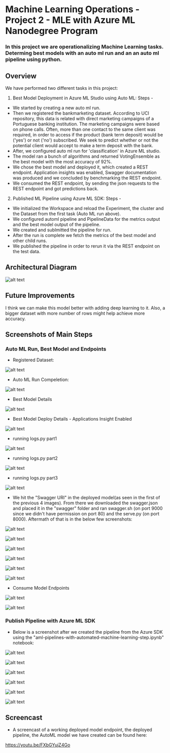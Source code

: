 # Machine Learning Operations - Project 2 - MLE with Azure ML Nanodegree Program

### In this project we are operationalizing Machine Learning tasks. Determing best models with an auto ml run and an an auto ml pipeline using python.

## Overview

We have performed two different tasks in this project:
1. Best Model Deployment in Azure ML Studio using Auto ML:
  Steps -
  - We started by creating a new auto ml run.
  - Then we registered the bankmarketing dataset. According to UCI repository, this data is related with direct marketing campaigns of a Portuguese banking   institution. The marketing campaigns were based on phone calls. Often, more than one contact to the same client was required, in order to access if the product (bank term deposit) would be ('yes') or not ('no') subscribed. We seek to predict whether or not the potential client would accept to make a term deposit with the bank.
  - After, we configured auto ml run for 'classification' in Azure ML studio.
  - The model ran a bunch of algorithms and returned VotingEnsemble as the best model with the most accuracy of 92%.
  - We chose the best model and deployed it, which created a REST endpoint. Application insights was enabled, Swagger documentation was produced and we concluded by benchmarking the REST endpoint.
  - We consumed the REST endpoint, by sending the json requests to the REST endpoint and got predictions back.
  
2. Published ML Pipeline using Azure ML SDK:
  Steps -
  - We initialized the Workspace and reload the Experiment, the cluster and the Dataset from the first task (Auto ML run above).
  - We configured automl pipeline and PipelineData for the metrics output and the best model output of the pipeline.
  - We created and sublmitted the pipeline for run.
  - After the run is complete we fetch the metrics of the best model and other child runs.
  - We published the pipeline in order to rerun it via the REST endpoint on the test data.
 
 ## Architectural Diagram
 
 ![alt text](https://github.com/krishula/nd00333_AZMLND_C2_Machine_Learning_Operations/blob/master/Screenshots/Screen%20Shot%202021-01-09%20at%208.56.02%20PM.png)
 
 ## Future Improvements
 
 I think we can make this model better with adding deep learning to it. Also, a bigger dataset with more number of rows might help achieve more accuracy.
 
 ## Screenshots of Main Steps
 
 ### Auto ML Run, Best Model and Endpoints
 
  - Registered Dataset:
 
  ![alt text](https://github.com/krishula/nd00333_AZMLND_C2_Machine_Learning_Operations/blob/master/Screenshots/Registered%20Dataset.png)
 
  - Auto ML Run Compeletion:
  
  ![alt text](https://github.com/krishula/nd00333_AZMLND_C2_Machine_Learning_Operations/blob/master/Screenshots/Run%20Completed.png)
  
  - Best Model Details
  
  ![alt text](https://github.com/krishula/nd00333_AZMLND_C2_Machine_Learning_Operations/blob/master/Screenshots/Best%20Auto%20ML%20Model%20Deploy.png)
  
  - Best Model Deploy Details - Applications Insight Enabled
  
  ![alt text](https://github.com/krishula/nd00333_AZMLND_C2_Machine_Learning_Operations/blob/master/Screenshots/Best%20Model%20Deploy%20Details.png)
  
  - running logs.py part1
  
  ![alt text](https://github.com/krishula/nd00333_AZMLND_C2_Machine_Learning_Operations/blob/master/Screenshots/logs1.png)
  
  - running logs.py part2
  
  ![alt text](https://github.com/krishula/nd00333_AZMLND_C2_Machine_Learning_Operations/blob/master/Screenshots/logs2.png)
  
  - running logs.py part3
  
  ![alt text](https://github.com/krishula/nd00333_AZMLND_C2_Machine_Learning_Operations/blob/master/Screenshots/logs3.png)
  
  - We hit the "Swagger URI" in the deployed model(as seen in the first of the previous 4 images). From there we downloaded the swagger.json and placed it in the "swagger" folder and ran swagger.sh (on port 9000 since we didn't have permission on port 80) and the serve.py (on port 8000).
  Aftermath of that is in the below few screenshots:
  
  ![alt text](https://github.com/krishula/nd00333_AZMLND_C2_Machine_Learning_Operations/blob/master/Screenshots/swagger1.png)
  
  
  ![alt text](https://github.com/krishula/nd00333_AZMLND_C2_Machine_Learning_Operations/blob/master/Screenshots/Swagger2.png)
  
  
  ![alt text](https://github.com/krishula/nd00333_AZMLND_C2_Machine_Learning_Operations/blob/master/Screenshots/Swagger3.png)
  
  
  ![alt text](https://github.com/krishula/nd00333_AZMLND_C2_Machine_Learning_Operations/blob/master/Screenshots/Swagger4.png)
  
  
  ![alt text](https://github.com/krishula/nd00333_AZMLND_C2_Machine_Learning_Operations/blob/master/Screenshots/Swagger5.png)
  
  
  ![alt text](https://github.com/krishula/nd00333_AZMLND_C2_Machine_Learning_Operations/blob/master/Screenshots/Swagger6.png)
  
  - Consume Model Endpoints
  
  ![alt text](https://github.com/krishula/nd00333_AZMLND_C2_Machine_Learning_Operations/blob/master/Screenshots/endpoints1.png)
  
  
  ![alt text](https://github.com/krishula/nd00333_AZMLND_C2_Machine_Learning_Operations/blob/master/Screenshots/endpoints2.png)
  
  ### Publish Pipeline with Azure ML SDK
  
  - Below is a screenshot after we created the pipeline from the Azure SDK using the "aml-pipelines-with-automated-machine-learning-step.ipynb" notebook:
  
  ![alt text](https://github.com/krishula/nd00333_AZMLND_C2_Machine_Learning_Operations/blob/master/Screenshots/Pipeline%20Creation%20using%20Azure%20ML%20SDK.png)
  
  ![alt text](https://github.com/krishula/nd00333_AZMLND_C2_Machine_Learning_Operations/blob/master/Screenshots/Pipeline%20Endpoints.png)
  
  ![alt text](https://github.com/krishula/nd00333_AZMLND_C2_Machine_Learning_Operations/blob/master/Screenshots/Dataset.png)
  
  ![alt text](https://github.com/krishula/nd00333_AZMLND_C2_Machine_Learning_Operations/blob/master/Screenshots/Published%20Pipeline%20Overview.png)
  
  ![alt text](https://github.com/krishula/nd00333_AZMLND_C2_Machine_Learning_Operations/blob/master/Screenshots/Run%20Details.png)
  
  ![alt text](https://github.com/krishula/nd00333_AZMLND_C2_Machine_Learning_Operations/blob/master/Screenshots/Experiments.png)
  
  ## Screencast
  
   - A screencast of a working deployed model endpoint, the deployed pipeline, the AutoML model  we have created can be found here:
  
  https://youtu.be/FXbGYujZ4Go
  
  
  
